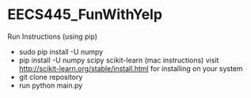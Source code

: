 EECS445_FunWithYelp
===================

Run Instructions (using pip)
- sudo pip install -U numpy  
- pip install -U numpy scipy scikit-learn (mac instructions) visit http://scikit-learn.org/stable/install.html for installing on your system  
- git clone repository  
- run python main.py 
